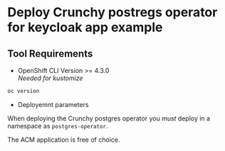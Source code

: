 # Deploy Crunchy postregs operator for keycloak app example
## Tool Requirements
- OpenShift CLI Version >= 4.3.0<br>_Needed for kustomize_

```bash
oc version
```

- Deployemnt parameters

When deploying the Crunchy postgres operator you *must* deploy in a namespace as `postgres-operator`.

The ACM application is free of choice.
